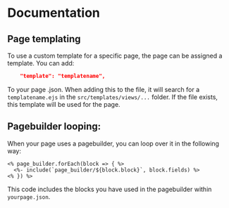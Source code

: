 # Documentation

## Page templating
To use a custom template for a specific page, the page can be assigned a template. You can add:
```json
    "template": "templatename",
```
To your page .json. When adding this to the file, it will search for a ```templatename.ejs``` in the ```src/templates/views/...``` folder. If the file exists, this template will be used for the page.


## Pagebuilder looping:
When your page uses a pagebuilder, you can loop over it in the following way:
```ejs
<% page_builder.forEach(block => { %>
  <%- include(`page_builder/${block.block}`, block.fields) %>
<% }) %>
```
This code includes the blocks you have used in the pagebuilder within ```yourpage.json```.